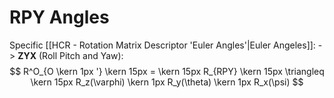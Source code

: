 # RPY Angles
Specific [[HCR - Rotation Matrix Descriptor 'Euler Angles'|Euler Angeles]]:
-> **ZYX** (Roll Pitch and Yaw):
$$
R^O_{O \kern 1px '} 
\kern 15px = \kern 15px 
R_{RPY}
\kern 15px \triangleq  \kern 15px 
R_z(\varphi) \kern 1px R_y(\theta) \kern 1px R_x(\psi)
$$
